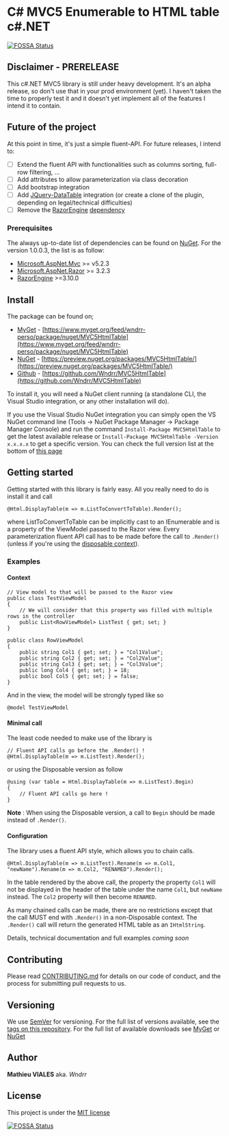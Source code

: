 # C# MVC5 Enumerable to HTML table c#.NET

[![FOSSA Status](https://app.fossa.io/api/projects/git%2Bhttps%3A%2F%2Fgithub.com%2FWndrr%2FMVC5HtmlTable.svg?type=shield)](https://app.fossa.io/projects/git%2Bhttps%3A%2F%2Fgithub.com%2FWndrr%2FMVC5HtmlTable?ref=badge_shield)

## Disclaimer - PRERELEASE

This c#.NET MVC5 library is still under heavy development. It's an alpha release, so don't use that in your prod environment (yet).  I haven't taken the time to properly test it and it doesn't yet implement all of the features I intend it to contain.

## Future of the project

At this point in time, it's just a simple fluent-API. For future releases, I intend to:
- [ ] Extend the fluent API with functionalities such as columns sorting, full-row filtering, ...
- [ ] Add attributes to allow parameterization via class decoration
- [ ] Add bootstrap integration
- [ ] Add [JQuery-DataTable](https://datatables.net/) integration (or create a clone of the plugin, depending on legal/technical difficulties)
- [ ] Remove the [RazorEngine](https://preview.nuget.org/packages/RazorEngine/) [dependency](#prerequisites)

### Prerequisites

The always up-to-date list of dependencies can be found on [NuGet](https://preview.nuget.org/packages/MVC5HtmlTable/). For the version 1.0.0.3, the list is as follow:
- [Microsoft.AspNet.Mvc](https://preview.nuget.org/packages/Microsoft.AspNet.Mvc/) >= v5.2.3
- [Microsoft.AspNet.Razor](https://preview.nuget.org/packages/Microsoft.AspNet.Razor/) >= 3.2.3
- [RazorEngine](https://preview.nuget.org/packages/RazorEngine/) >=3.10.0


## Install

The package can be found on;
- [MyGet](https://www.myget.org/feed/wndrr-perso/package/nuget/MVC5HtmlTable) - [https://www.myget.org/feed/wndrr-perso/package/nuget/MVC5HtmlTable](https://www.myget.org/feed/wndrr-perso/package/nuget/MVC5HtmlTable)
- [NuGet](https://preview.nuget.org/packages/MVC5HtmlTable/) - [https://preview.nuget.org/packages/MVC5HtmlTable/](https://preview.nuget.org/packages/MVC5HtmlTable/)
- [Github](https://github.com/Wndrr/MVC5HtmlTable) - [https://github.com/Wndrr/MVC5HtmlTable](https://github.com/Wndrr/MVC5HtmlTable)

To install it, you will need a NuGet client running (a standalone CLI, the Visual Studio integration, or any other installation will do).

If you use the Visual Studio NuGet integration you can simply open the VS NuGet command line (Tools -> NuGet Package Manager -> Package Manager Console) and run the command `Install-Package MVC5HtmlTable` to get the latest available release or `Install-Package MVC5HtmlTable -Version x.x.x.x` to get a specific version. You can check the full version list at the bottom of [this page](https://preview.nuget.org/packages/MVC5HtmlTable/)

## Getting started

Getting started with this library is fairly easy. All you really need to do is install it and call 

    @Html.DisplayTable(m => m.ListToConvertToTable).Render();

where ListToConvertToTable can be implicitly cast to an IEnumerable and is a property of the ViewModel passed to the Razor view. 
Every parameterization fluent API call has to be made before the call to `.Render()` (unless if you're using the [disposable context](#minimal-call)).
### Examples

#### Context

    // View model to that will be passed to the Razor view
    public class TestViewModel
    {
        // We will consider that this property was filled with multiple rows in the controller
        public List<RowViewModel> ListTest { get; set; } 
    }
    
    public class RowViewModel
    {
        public string Col1 { get; set; } = "Col1Value";
        public string Col2 { get; set; } = "Col2Value";
        public string Col3 { get; set; } = "Col3Value";
        public long Col4 { get; set; } = 18;
        public bool Col5 { get; set; } = false;
    }

And in the view, the model will be strongly typed like so

    @model TestViewModel

#### Minimal call

The least code needed to make use of the library is
    
    // Fluent API calls go before the .Render() !
    @Html.DisplayTable(m => m.ListTest).Render();

or using the Disposable version as follow

    @using (var table = Html.DisplayTable(m => m.ListTest).Begin)
    {
        // Fluent API calls go here !
    }
**Note** : When using the Disposable version, a call to `Begin` should be made instead of `.Render()`.

#### Configuration

The library uses a fluent API style, which allows you to chain calls.

    @Html.DisplayTable(m => m.ListTest).Rename(m => m.Col1, "newName").Rename(m => m.Col2, "RENAMED").Render();

In the table rendered by the above call, the property the property `Col1` will not be displayed in the header of the table under the name `Col1`, but `newName` instead. The `Col2` property will then become `RENAMED`.

As many chained calls can be made, there are no restrictions except that the call MUST end with `.Render()` in a non-Disposable context. The `.Render()` call will return the generated HTML table as an `IHtmlString`.

Details, technical documentation and full examples *coming soon*
    
## Contributing

Please read [CONTRIBUTING.md](https://github.com/Wndrr/MVC5HtmlTable/blob/master/CONTRIBUTING.md) for details on our code of conduct, and the process for submitting pull requests to us.

## Versioning

We use [SemVer](http://semver.org/) for versioning. For the full list of versions available, see the [tags on this repository](https://github.com/Wndrr/MVC5HtmlTable/tags). For the full list of available downloads see [MyGet](https://www.myget.org/feed/wndrr-perso/package/nuget/MVC5HtmlTable) or [NuGet](https://preview.nuget.org/packages/MVC5HtmlTable/)

## Author

**Mathieu VIALES** aka. *Wndrr*

## License

This project is under the [MIT license](https://github.com/Wndrr/MVC5HtmlTable/blob/master/LICENSE)

[![FOSSA Status](https://app.fossa.io/api/projects/git%2Bhttps%3A%2F%2Fgithub.com%2FWndrr%2FMVC5HtmlTable.svg?type=large)](https://app.fossa.io/projects/git%2Bhttps%3A%2F%2Fgithub.com%2FWndrr%2FMVC5HtmlTable?ref=badge_large)


